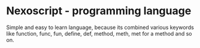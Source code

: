 # Nexoscript - programming language

Simple and easy to learn language, because its combined various keywords like function, func, fun, define, def, method, meth, met for a method and so on.
